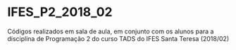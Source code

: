 # IFES_P2_2018_02
Códigos realizados em sala de aula, em conjunto com os alunos para a disciplina de Programação 2 do curso TADS do IFES Santa Teresa (2018/02)
